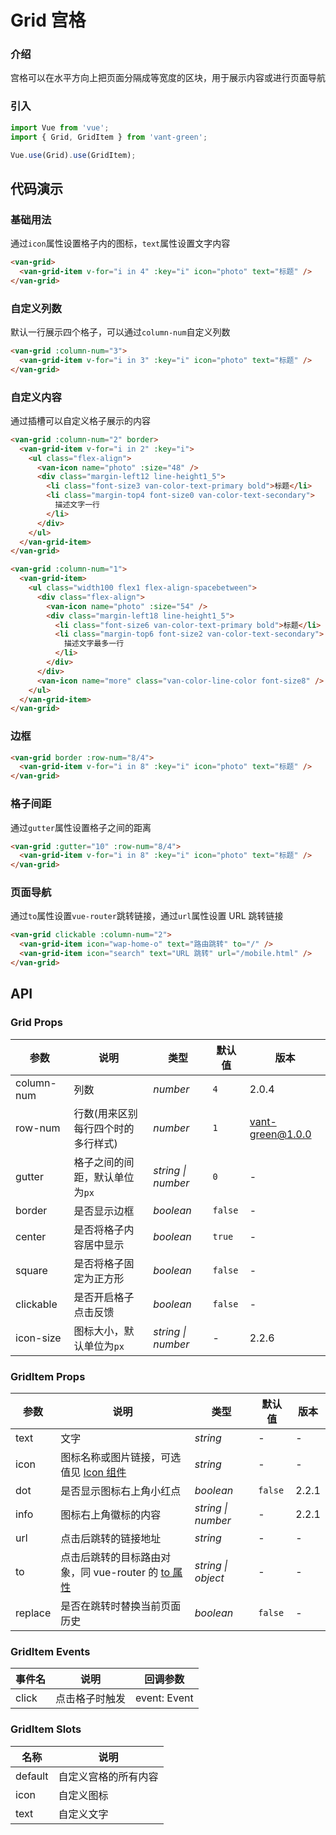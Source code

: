 # Grid 宫格

### 介绍

宫格可以在水平方向上把页面分隔成等宽度的区块，用于展示内容或进行页面导航

### 引入

```javascript
import Vue from 'vue';
import { Grid, GridItem } from 'vant-green';

Vue.use(Grid).use(GridItem);
```

## 代码演示

### 基础用法

通过`icon`属性设置格子内的图标，`text`属性设置文字内容

```html
<van-grid>
  <van-grid-item v-for="i in 4" :key="i" icon="photo" text="标题" />
</van-grid>
```

### 自定义列数

默认一行展示四个格子，可以通过`column-num`自定义列数

```html
<van-grid :column-num="3">
  <van-grid-item v-for="i in 3" :key="i" icon="photo" text="标题" />
</van-grid>
```

### 自定义内容

通过插槽可以自定义格子展示的内容

```html
<van-grid :column-num="2" border>
  <van-grid-item v-for="i in 2" :key="i">
    <ul class="flex-align">
      <van-icon name="photo" :size="48" />
      <div class="margin-left12 line-height1_5">
        <li class="font-size3 van-color-text-primary bold">标题</li>
        <li class="margin-top4 font-size0 van-color-text-secondary">
          描述文字一行
        </li>
      </div>
    </ul>
  </van-grid-item>
</van-grid>
```

```html
<van-grid :column-num="1">
  <van-grid-item>
    <ul class="width100 flex1 flex-align-spacebetween">
      <div class="flex-align">
        <van-icon name="photo" :size="54" />
        <div class="margin-left18 line-height1_5">
          <li class="font-size6 van-color-text-primary bold">标题</li>
          <li class="margin-top6 font-size2 van-color-text-secondary">
            描述文字最多一行
          </li>
        </div>
      </div>
      <van-icon name="more" class="van-color-line-color font-size8" />
    </ul>
  </van-grid-item>
</van-grid>
```

### 边框

```html
<van-grid border :row-num="8/4">
  <van-grid-item v-for="i in 8" :key="i" icon="photo" text="标题" />
</van-grid>
```

### 格子间距

通过`gutter`属性设置格子之间的距离

```html
<van-grid :gutter="10" :row-num="8/4">
  <van-grid-item v-for="i in 8" :key="i" icon="photo" text="标题" />
</van-grid>
```

### 页面导航

通过`to`属性设置`vue-router`跳转链接，通过`url`属性设置 URL 跳转链接

```html
<van-grid clickable :column-num="2">
  <van-grid-item icon="wap-home-o" text="路由跳转" to="/" />
  <van-grid-item icon="search" text="URL 跳转" url="/mobile.html" />
</van-grid>
```

## API

### Grid Props

| 参数       | 说明                               | 类型               | 默认值  | 版本     |
| ---------- | ---------------------------------- | ------------------ | ------- | -------- |
| column-num | 列数                               | _number_           | `4`     | 2.0.4    |
| row-num    | 行数(用来区别每行四个时的多行样式) | _number_           | `1`     | vant-green@1.0.0 |
| gutter     | 格子之间的间距，默认单位为`px`     | _string \| number_ | `0`     | -        |
| border     | 是否显示边框                       | _boolean_          | `false` | -        |
| center     | 是否将格子内容居中显示             | _boolean_          | `true`  | -        |
| square     | 是否将格子固定为正方形             | _boolean_          | `false` | -        |
| clickable  | 是否开启格子点击反馈               | _boolean_          | `false` | -        |
| icon-size  | 图标大小，默认单位为`px`           | _string \| number_ | -       | 2.2.6    |

### GridItem Props

| 参数    | 说明                                                                                      | 类型               | 默认值  | 版本  |
| ------- | ----------------------------------------------------------------------------------------- | ------------------ | ------- | ----- |
| text    | 文字                                                                                      | _string_           | -       | -     |
| icon    | 图标名称或图片链接，可选值见 [Icon 组件](#/zh-CN/icon)                                    | _string_           | -       | -     |
| dot     | 是否显示图标右上角小红点                                                                  | _boolean_          | `false` | 2.2.1 |
| info    | 图标右上角徽标的内容                                                                      | _string \| number_ | -       | 2.2.1 |
| url     | 点击后跳转的链接地址                                                                      | _string_           | -       | -     |
| to      | 点击后跳转的目标路由对象，同 vue-router 的 [to 属性](https://router.vuejs.org/zh/api/#to) | _string \| object_ | -       | -     |
| replace | 是否在跳转时替换当前页面历史                                                              | _boolean_          | `false` | -     |

### GridItem Events

| 事件名 | 说明           | 回调参数     |
| ------ | -------------- | ------------ |
| click  | 点击格子时触发 | event: Event |

### GridItem Slots

| 名称    | 说明                 |
| ------- | -------------------- |
| default | 自定义宫格的所有内容 |
| icon    | 自定义图标           |
| text    | 自定义文字           |
